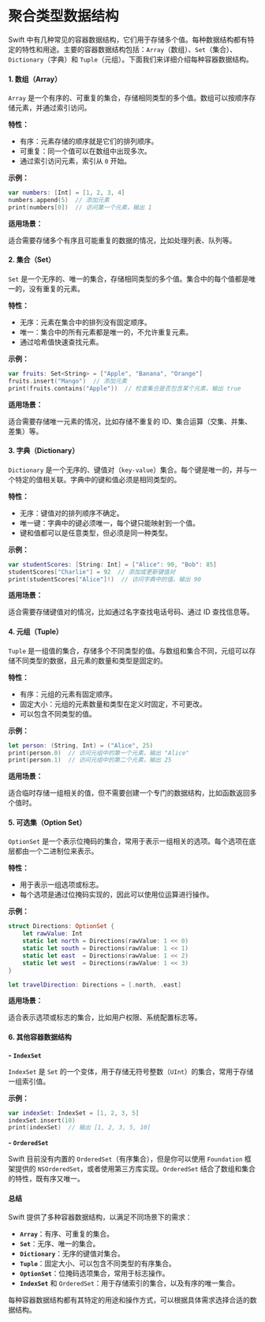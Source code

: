 # 聚合类型数据结构

Swift 中有几种常见的容器数据结构，它们用于存储多个值。每种数据结构都有特定的特性和用途。主要的容器数据结构包括：`Array`（数组）、`Set`（集合）、`Dictionary`（字典）和 `Tuple`（元组）。下面我们来详细介绍每种容器数据结构。

#### 1. 数组（Array）

`Array` 是一个有序的、可重复的集合，存储相同类型的多个值。数组可以按顺序存储元素，并通过索引访问。

**特性：**

* 有序：元素存储的顺序就是它们的排列顺序。
* 可重复：同一个值可以在数组中出现多次。
* 通过索引访问元素，索引从 `0` 开始。

**示例：**

```swift
var numbers: [Int] = [1, 2, 3, 4]
numbers.append(5)  // 添加元素
print(numbers[0])  // 访问第一个元素，输出 1
```

**适用场景：**

适合需要存储多个有序且可能重复的数据的情况，比如处理列表、队列等。

#### 2. 集合（Set）

`Set` 是一个无序的、唯一的集合，存储相同类型的多个值。集合中的每个值都是唯一的，没有重复的元素。

**特性：**

* 无序：元素在集合中的排列没有固定顺序。
* 唯一：集合中的所有元素都是唯一的，不允许重复元素。
* 通过哈希值快速查找元素。

**示例：**

```swift
var fruits: Set<String> = ["Apple", "Banana", "Orange"]
fruits.insert("Mango")  // 添加元素
print(fruits.contains("Apple"))  // 检查集合是否包含某个元素，输出 true
```

**适用场景：**

适合需要存储唯一元素的情况，比如存储不重复的 ID、集合运算（交集、并集、差集）等。

#### 3. 字典（Dictionary）

`Dictionary` 是一个无序的、键值对（`key-value`）集合。每个键是唯一的，并与一个特定的值相关联。字典中的键和值必须是相同类型的。

**特性：**

* 无序：键值对的排列顺序不确定。
* 唯一键：字典中的键必须唯一，每个键只能映射到一个值。
* 键和值都可以是任意类型，但必须是同一种类型。

**示例：**

```swift
var studentScores: [String: Int] = ["Alice": 90, "Bob": 85]
studentScores["Charlie"] = 92  // 添加或更新键值对
print(studentScores["Alice"]!)  // 访问字典中的值，输出 90
```

**适用场景：**

适合需要存储键值对的情况，比如通过名字查找电话号码、通过 ID 查找信息等。

#### 4. 元组（Tuple）

`Tuple` 是一组值的集合，存储多个不同类型的值。与数组和集合不同，元组可以存储不同类型的数据，且元素的数量和类型是固定的。

**特性：**

* 有序：元组的元素有固定顺序。
* 固定大小：元组的元素数量和类型在定义时固定，不可更改。
* 可以包含不同类型的值。

**示例：**

```swift
let person: (String, Int) = ("Alice", 25)
print(person.0)  // 访问元组中的第一个元素，输出 "Alice"
print(person.1)  // 访问元组中的第二个元素，输出 25
```

**适用场景：**

适合临时存储一组相关的值，但不需要创建一个专门的数据结构，比如函数返回多个值时。

#### 5. 可选集（Option Set）

`OptionSet` 是一个表示位掩码的集合，常用于表示一组相关的选项。每个选项在底层都由一个二进制位来表示。

**特性：**

* 用于表示一组选项或标志。
* 每个选项是通过位掩码实现的，因此可以使用位运算进行操作。

**示例：**

```swift
struct Directions: OptionSet {
    let rawValue: Int
    static let north = Directions(rawValue: 1 << 0)
    static let south = Directions(rawValue: 1 << 1)
    static let east  = Directions(rawValue: 1 << 2)
    static let west  = Directions(rawValue: 1 << 3)
}

let travelDirection: Directions = [.north, .east]
```

**适用场景：**

适合表示选项或标志的集合，比如用户权限、系统配置标志等。

#### 6. 其他容器数据结构

**- `IndexSet`**

`IndexSet` 是 `Set` 的一个变体，用于存储无符号整数（`UInt`）的集合，常用于存储一组索引值。

**示例：**

```swift
var indexSet: IndexSet = [1, 2, 3, 5]
indexSet.insert(10)
print(indexSet)  // 输出 [1, 2, 3, 5, 10]
```

**- `OrderedSet`**

Swift 目前没有内置的 `OrderedSet`（有序集合），但是你可以使用 `Foundation` 框架提供的 `NSOrderedSet`，或者使用第三方库实现。`OrderedSet` 结合了数组和集合的特性，既有序又唯一。

#### 总结

Swift 提供了多种容器数据结构，以满足不同场景下的需求：

* **`Array`**：有序、可重复的集合。
* **`Set`**：无序、唯一的集合。
* **`Dictionary`**：无序的键值对集合。
* **`Tuple`**：固定大小、可以包含不同类型的有序集合。
* **`OptionSet`**：位掩码选项集合，常用于标志操作。
* **`IndexSet`** 和 `OrderedSet`：用于存储索引的集合，以及有序的唯一集合。

每种容器数据结构都有其特定的用途和操作方式，可以根据具体需求选择合适的数据结构。
